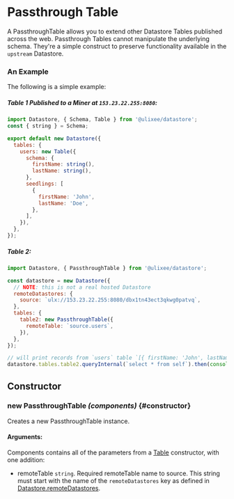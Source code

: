 # Passthrough Table

A PassthroughTable allows you to extend other Datastore Tables published across the web. Passthrough Tables cannot manipulate the underlying schema. They're a simple construct to preserve functionality available in the `upstream` Datastore.

### An Example

The following is a simple example:

##### Table 1 Published to a Miner at `153.23.22.255:8080`:

```js
import Datastore, { Schema, Table } from '@ulixee/datastore';
const { string } = Schema;

export default new Datastore({
  tables: {
    users: new Table({
      schema: {
        firstName: string(),
        lastName: string(),
      },
      seedlings: [
        {
          firstName: 'John',
          lastName: 'Doe',
        },
      ],
    }),
  },
});
```

##### Table 2:

```js
import Datastore, { PassthroughTable } from '@ulixee/datastore';

const datastore = new Datastore({
  // NOTE: this is not a real hosted Datastore
  remoteDatastores: {
    source: `ulx://153.23.22.255:8080/dbx1tn43ect3qkwg0patvq`,
  },
  tables: {
    table2: new PassthroughTable({
      remoteTable: `source.users`,
    }),
  },
});

// will print records from `users` table `[{ firstName: 'John', lastName: 'Doe' }]`
datastore.tables.table2.queryInternal(`select * from self`).then(console.log);
```

## Constructor

### new PassthroughTable _(components)_ {#constructor}

Creates a new PassthroughTable instance.

#### **Arguments**:

Components contains all of the parameters from a [Table](./table.md#constructor) constructor, with one addition:

- remoteTable `string`. Required remoteTable name to source. This string must start with the name of the `remoteDatastores` key as defined in [Datastore.remoteDatastores](./datastore.md#remote-datastores).
